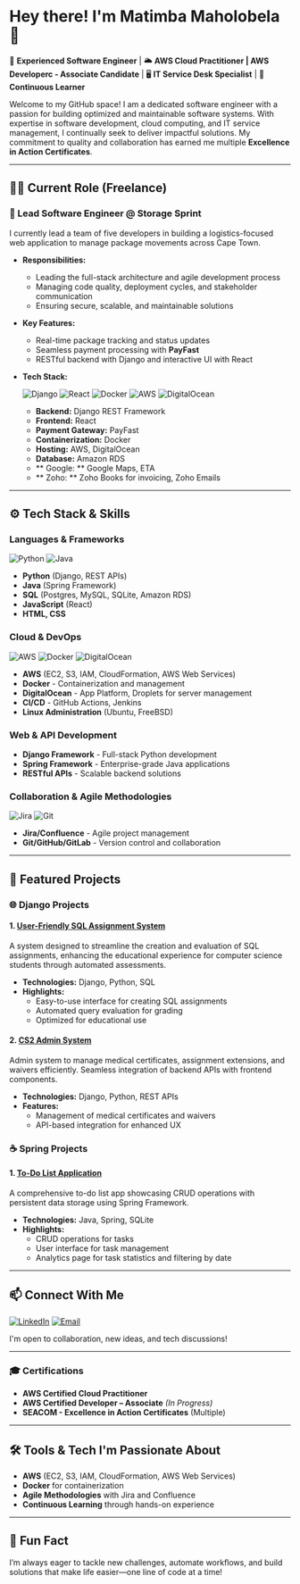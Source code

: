 # Hey there! I'm Matimba Maholobela 👋

🔧 **Experienced Software Engineer** | 🌥️ **AWS Cloud Practitioner | AWS Developerc - Associate Candidate** | 🖥️ **IT Service Desk Specialist** | 🚀 **Continuous Learner**

Welcome to my GitHub space! I am a dedicated software engineer with a passion for building optimized and maintainable software systems. With expertise in software development, cloud computing, and IT service management, I continually seek to deliver impactful solutions. My commitment to quality and collaboration has earned me multiple **Excellence in Action Certificates**.

---

## 👨‍💼 Current Role (Freelance)

### 🏢 Lead Software Engineer @ Storage Sprint
I currently lead a team of five developers in building a logistics-focused web application to manage package movements across Cape Town.

- **Responsibilities:**
  - Leading the full-stack architecture and agile development process
  - Managing code quality, deployment cycles, and stakeholder communication
  - Ensuring secure, scalable, and maintainable solutions

- **Key Features:**
  - Real-time package tracking and status updates
  - Seamless payment processing with **PayFast**
  - RESTful backend with Django and interactive UI with React

- **Tech Stack:**

  ![Django](https://img.shields.io/badge/Django-092E20?style=for-the-badge&logo=django&logoColor=white)
  ![React](https://img.shields.io/badge/React-20232A?style=for-the-badge&logo=react&logoColor=61DAFB)
  ![Docker](https://img.shields.io/badge/Docker-2496ED?style=for-the-badge&logo=docker&logoColor=white)
  ![AWS](https://img.shields.io/badge/AWS-232F3E?style=for-the-badge&logo=amazon-aws&logoColor=white)
  ![DigitalOcean](https://img.shields.io/badge/DigitalOcean-0080FF?style=for-the-badge&logo=digitalocean&logoColor=white)

  - **Backend:** Django REST Framework  
  - **Frontend:** React  
  - **Payment Gateway:** PayFast  
  - **Containerization:** Docker  
  - **Hosting:** AWS, DigitalOcean  
  - **Database:** Amazon RDS
  - ** Google: ** Google Maps, ETA
  - ** Zoho: ** Zoho Books for invoicing, Zoho Emails  

---

## ⚙️ Tech Stack & Skills

### Languages & Frameworks

![Python](https://img.shields.io/badge/Python-3670A0?style=for-the-badge&logo=python&logoColor=ffdd54)
![Java](https://img.shields.io/badge/Java-ED8B00?style=for-the-badge&logo=java&logoColor=white)

- **Python** (Django, REST APIs)
- **Java** (Spring Framework)
- **SQL** (Postgres, MySQL, SQLite, Amazon RDS)
- **JavaScript** (React)
- **HTML, CSS**

### Cloud & DevOps

![AWS](https://img.shields.io/badge/AWS-232F3E?style=for-the-badge&logo=amazon-aws&logoColor=white)
![Docker](https://img.shields.io/badge/Docker-2496ED?style=for-the-badge&logo=docker&logoColor=white)
![DigitalOcean](https://img.shields.io/badge/DigitalOcean-0080FF?style=for-the-badge&logo=digitalocean&logoColor=white)

- **AWS** (EC2, S3, IAM, CloudFormation, AWS Web Services)
- **Docker** - Containerization and management
- **DigitalOcean** - App Platform, Droplets for server management
- **CI/CD** - GitHub Actions, Jenkins
- **Linux Administration** (Ubuntu, FreeBSD)

### Web & API Development

- **Django Framework** - Full-stack Python development
- **Spring Framework** - Enterprise-grade Java applications
- **RESTful APIs** - Scalable backend solutions

### Collaboration & Agile Methodologies

![Jira](https://img.shields.io/badge/Jira-0052CC?style=for-the-badge&logo=jira&logoColor=white)
![Git](https://img.shields.io/badge/Git-F05032?style=for-the-badge&logo=git&logoColor=white)

- **Jira/Confluence** - Agile project management
- **Git/GitHub/GitLab** - Version control and collaboration

---

## 🚀 Featured Projects

### 🌐 Django Projects

#### 1. [User-Friendly SQL Assignment System](https://github.com/MatimbaMaholobela/sqltest-system)
A system designed to streamline the creation and evaluation of SQL assignments, enhancing the educational experience for computer science students through automated assessments.

- **Technologies:** Django, Python, SQL
- **Highlights:**
  - Easy-to-use interface for creating SQL assignments
  - Automated query evaluation for grading
  - Optimized for educational use

#### 2. [CS2 Admin System](https://github.com/MatimbaMaholobela/cs2-admin-system)
Admin system to manage medical certificates, assignment extensions, and waivers efficiently. Seamless integration of backend APIs with frontend components.

- **Technologies:** Django, Python, REST APIs
- **Features:**
  - Management of medical certificates and waivers
  - API-based integration for enhanced UX

### ☕ Spring Projects

#### 1. [To-Do List Application](https://github.com/MatimbaMaholobela/to-do-list-app/tree/main)
A comprehensive to-do list app showcasing CRUD operations with persistent data storage using Spring Framework.

- **Technologies:** Java, Spring, SQLite
- **Highlights:**
  - CRUD operations for tasks
  - User interface for task management
  - Analytics page for task statistics and filtering by date

---

## 📫 Connect With Me

[![LinkedIn](https://img.shields.io/badge/LinkedIn-MatimbaMaholobela-blue?style=for-the-badge&logo=linkedin)](https://www.linkedin.com/in/matimba-maholobela/)
[![Email](https://img.shields.io/badge/Email-matimba.maholobela%40icloud.com-red?style=for-the-badge&logo=gmail&logoColor=white)](mailto:matimba.maholobela@icloud.com)

I'm open to collaboration, new ideas, and tech discussions!

---

### 🎓 Certifications

- **AWS Certified Cloud Practitioner**
- **AWS Certified Developer – Associate** *(In Progress)*
- **SEACOM - Excellence in Action Certificates** (Multiple)

---

## 🛠️ Tools & Tech I'm Passionate About

- **AWS** (EC2, S3, IAM, CloudFormation, AWS Web Services)
- **Docker** for containerization
- **Agile Methodologies** with Jira and Confluence
- **Continuous Learning** through hands-on experience

---

## 🎯 Fun Fact

I’m always eager to tackle new challenges, automate workflows, and build solutions that make life easier—one line of code at a time!

